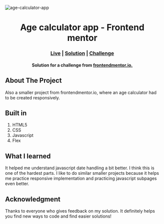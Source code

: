 ![age-calculator-app](https://github.com/kokenydaniel/Age-Calculator-App/assets/129154129/ba017200-8c31-43c6-aea8-720d15702888)

<h1 align="center">Age calculator app - Frontend mentor </h1>

### <h3 align="center"> [Live]() | [Solution]() | [Challenge](https://www.frontendmentor.io/challenges/age-calculator-app-dF9DFFpj-Q) </h3>

#### <p align="center">Solution for a challenge from [frontendmentor.io.](https://www.frontendmentor.io/challenges/age-calculator-app-dF9DFFpj-Q) </p>

## About The Project

Also a smaller project from frontendmentor.io, where an age calculator had to be created responsively.

## Built in

1. HTML5
2. CSS
3. Javascript
4. Flex


## What I learned

It helped me understand javascript date handling a bit better. I think this is one of the hardest parts. I like to do similar smaller projects because it helps me practice responsive implementation and practicing javascript subpages even better.

## Acknowledgment

Thanks to everyone who gives feedback on my solution. It definitely helps you find new ways to code and find easier solutions!
